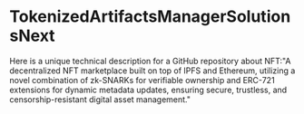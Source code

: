 # TokenizedArtifactsManagerSolutionsNext
Here is a unique technical description for a GitHub repository about NFT:"A decentralized NFT marketplace built on top of IPFS and Ethereum, utilizing a novel combination of zk-SNARKs for verifiable ownership and ERC-721 extensions for dynamic metadata updates, ensuring secure, trustless, and censorship-resistant digital asset management."
